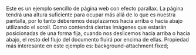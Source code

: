 Este es un ejemplo sencillo de página web con efecto parallax.
La página tendrá una altura suficiente para ocupar más allá de lo
que es nuestra pantalla, por lo tanto deberemos desplazarnos hacia arriba
o hacia abajo utilizando el scroll. Como contendrá ciertas imágenes
que estarán posicionadas de una forma fija, cuando nos deslicemos hacia arriba o hacia abajo, el resto del flujo del
documento fluirá por encima de ellas.
Propiedad más interesante en este ejemplo es:
background-attachment:fixed;
